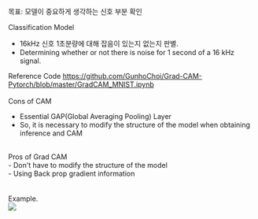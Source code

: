 목표: 모델이 중요하게 생각하는 신호 부분 확인 <br>

Classification Model <br>
- 16kHz 신호 1초분량에 대해 잡음이 있는지 없는지 판별. <br>
- Determining whether or not there is noise for 1 second of a 16 kHz signal. <br>

Reference Code
https://github.com/GunhoChoi/Grad-CAM-Pytorch/blob/master/GradCAM_MNIST.ipynb
<br>
<br>
Cons of CAM <br>
- Essential GAP(Global Averaging Pooling) Layer <br>
- So, it is necessary to modify the structure of the model when obtaining inference and CAM <br>
<br>
Pros of Grad CAM <br>
- Don't have to modify the structure of the model <br>
- Using Back prop gradient information <br>
<br>
<br>
Example. <br>
<img src="https://user-images.githubusercontent.com/72729802/120778067-e4bc2580-c560-11eb-9da6-eea81c1ade33.png"/>
